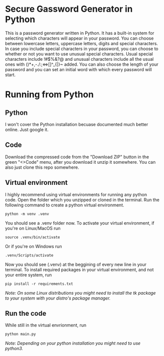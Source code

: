 # Secure Gassword Generator in Python

This is a password generator written in Python. It has a built-in system for selecting which characters will appear in your password. You can choose between lowercase letters, uppercase letters, digits and special characters. In case you include special characters in your password, you can choose to whether or not you want to use unusual special characters. Usual special characters include !#$%&?@ and unusual characters include all the usual ones with ()*+,-./:;<=>[\]^_{|}~ added. You can also choose the length of your password and you can set an initial word with which every password will start.

# Running from Python

## Python

I won't cover the Python installation becuase documented much better online. Just google it.

## Code

Download the compressed code from the "Download ZIP" button in the green "<>Code" menu, after you download it unzip it somewhere. You can also just clone this repo somewhere.

## Virtual environment

I highly recommend using virtual environments for running any python code. Open the folder which you unzipped or cloned in the terminal. Run the following command to create a python virtual environment.
```
python -m venv .venv
```
You should see a .venv folder now. To activate your virtual environment, if you're on Linux/MacOS run
```
source .venv/bin/activate
```
Or if you're on Windows run
```
.venv/Scripts/activate
```
Now you should see (.venv) at the beggining of every new line in your terminal. To install required packages in your virtual environment, and not your entire system, run
```
pip install -r requirements.txt
```
*Note: On some Linux distributions you might need to install the tk package to your system with your distro's package manager.*

## Run the code

While still in the virtual envrionment, run
```
python main.py
```
*Note: Depending on your python installation you might need to use python3.*
